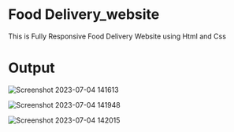 # Food Delivery_website
This is Fully Responsive Food Delivery Website using Html and Css

# Output
![Screenshot 2023-07-04 141613](https://github.com/Pujagithub24/Delivery_website/assets/135828788/7e578b8a-437c-48e6-b6bd-de891b93f162)


![Screenshot 2023-07-04 141948](https://github.com/Pujagithub24/Delivery_website/assets/135828788/4d287c40-af86-42d6-bd96-cdb2182b49d3)


![Screenshot 2023-07-04 142015](https://github.com/Pujagithub24/Delivery_website/assets/135828788/00a1fb86-b286-4e11-90e2-7e4b321a8a19)
